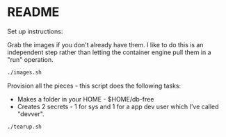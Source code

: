 # README

Set up instructions:

Grab the images if you don't already have them. I like to do this is an independent
step rather than letting the container engine pull them in a "run" operation.

```sh
./images.sh
```

Provision all the pieces - this script does the following tasks:

* Makes a folder in your HOME - $HOME/db-free
* Creates 2 secrets - 1 for sys and 1 for a app dev user which I've called "devver".

```sh
./tearup.sh
```

